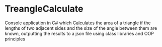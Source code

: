 # TreangleCalculate
Сonsole application in C# which Calculates the area of a triangle if the lengths of two adjacent sides and the size of the angle between them are known, outputting the results to a json file using class libraries and OOP principles
